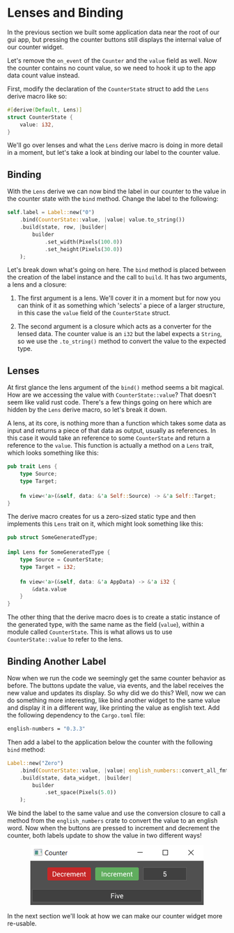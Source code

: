 # Lenses and Binding

In the previous section we built some application data near the root of our gui app, but pressing the counter buttons still displays the internal value of our counter widget. 

Let's remove the `on_event` of the `Counter` and the `value` field as well. Now the counter contains no count value, so we need to hook it up to the app data count value instead. 

First, modify the declaration of the `CounterState` struct to add the `Lens` derive macro like so:


```rs
#[derive(Default, Lens)]
struct CounterState {
    value: i32,
}
```

We'll go over lenses and what the `Lens` derive macro is doing in more detail in a moment, but let's take a look at binding our label to the counter value.


## Binding

With the `Lens` derive we can now bind the label in our counter to the value in the counter state with the `bind` method. Change the label to the following:

```rs
self.label = Label::new("0")
    .bind(CounterState::value, |value| value.to_string())
    .build(state, row, |builder| 
        builder
            .set_width(Pixels(100.0))
            .set_height(Pixels(30.0))
    );
```

Let's break down what's going on here. The `bind` method is placed between the creation of the label instance and the call to `build`. It has two arguments, a lens and a closure:

1. The first argument is a lens. We'll cover it in a moment but for now you can think of it as something which 'selects' a piece of a larger structure, in this case the `value` field of the `CounterState` struct.

2. The second argument is a closure which acts as a converter for the lensed data. The counter value is an `i32` but the label expects a `String`, so we use the `.to_string()` method to convert the value to the expected type.

## Lenses

At first glance the lens argument of the `bind()` method seems a bit magical. How are we accessing the value with `CounterState::value`? That doesn't seem like valid rust code. There's a few things going on here which are hidden by the `Lens` derive macro, so let's break it down. 

A lens, at its core, is nothing more than a function which takes some data as input and returns a piece of that data as output, usually as references. In this case it would take an reference to some `CounterState` and return a reference to the `value`. This function is actually a method on a `Lens` trait, which looks something like this:

```rs
pub trait Lens {
    type Source;
    type Target;

    fn view<'a>(&self, data: &'a Self::Source) -> &'a Self::Target;
}
```

The derive macro creates for us a zero-sized static type and then implements this `Lens` trait on it, which might look something like this:

```rs
pub struct SomeGeneratedType;

impl Lens for SomeGeneratedType {
    type Source = CounterState;
    type Target = i32;

    fn view<'a>(&self, data: &'a AppData) -> &'a i32 {
        &data.value
    }
}
```
The other thing that the derive macro does is to create a static instance of the generated type, with the same name as the field (`value`), within a module called `CounterState`. This is what allows us to use `CounterState::value` to refer to the lens.

## Binding Another Label

Now when we run the code we seemingly get the same counter behavior as before. The buttons update the value, via events, and the label receives the new value and updates its display. So why did we do this? Well, now we can do something more interesting, like bind another widget to the same value and display it in a different way, like printing the value as english text. Add the following dependency to the `Cargo.toml` file:

```sh
english-numbers = "0.3.3"
```

Then add a label to the application below the counter with the following `bind` method:

```rs
Label::new("Zero")
    .bind(CounterState::value, |value| english_numbers::convert_all_fmt(*value as i64))
    .build(state, data_widget, |builder| 
        builder
            .set_space(Pixels(5.0))
    );
```
We bind the label to the same value and use the conversion closure to call a method from the `english_numbers` crate to convert the value to an english word. Now when the buttons are pressed to increment and decrement the counter, both labels update to show the value in two different ways!

<p align="center"><img src="../images/quick_guide/counter_reactive.png" alt="tuix app"></p>

In the next section we'll look at how we can make our counter widget more re-usable.

